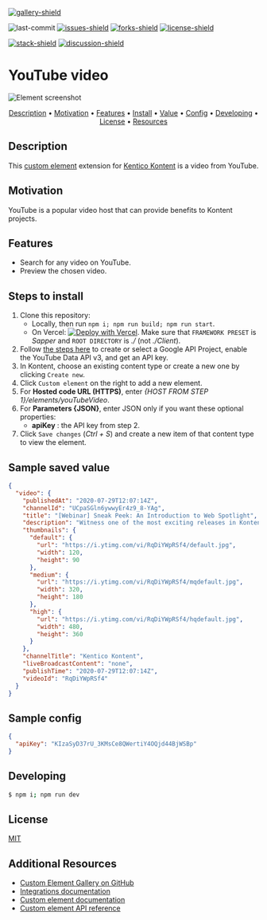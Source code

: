 [![gallery-shield]](https://kentico.github.io/kontent-custom-element-samples/gallery/)

![last-commit]
[![issues-shield]](https://github.com/yuriys-kentico/kenticokontentkonservatory/issues)
[![forks-shield]](https://github.com/yuriys-kentico/kenticokontentkonservatory/network/members)
[![license-shield]](https://github.com/yuriys-kentico/kenticokontentkonservatory/blob/main/license)

[![stack-shield]](https://stackoverflow.com/tags/kentico-kontent)
[![discussion-shield]](https://github.com/Kentico/Home/discussions)

# YouTube video

![Element screenshot](https://assets-us-01.kc-usercontent.com/10cfe925-5d5a-0029-ac35-5fa8123935a0/3e283933-b6f4-4bbe-b476-b1506746b831/YouTubeVideoCustomElement.png)

<p align="center">
  <a href="#description">Description</a> •
  <a href="#motivation">Motivation</a> •
  <a href="#features">Features</a> •
  <a href="#steps-to-install">Install</a> •
  <a href="#sample-saved-value">Value</a> •
  <a href="#sample-config">Config</a> •
  <a href="#developing">Developing</a> •
  <a href="#license">License</a> •
  <a href="#additional-resources">Resources</a>
</p>

## Description

This [custom element](https://docs.kontent.ai/tutorials/develop-apps/integrate/integrating-your-own-content-editing-features) extension for [Kentico Kontent](https://kontent.ai) is a video from YouTube.

## Motivation

YouTube is a popular video host that can provide benefits to Kontent projects.

## Features

- Search for any video on YouTube.
- Preview the chosen video.

## Steps to install

1. Clone this repository:
   - Locally, then run `npm i; npm run build; npm run start`.
   - On Vercel: [![Deploy with Vercel](https://vercel.com/button)](https://vercel.com/new/git/external?repository-url=https%3A%2F%2Fgithub.com%2Fyuriys-kentico%2FKenticoKontentKonservatory%2F). Make sure that `FRAMEWORK PRESET` is _Sapper_ and `ROOT DIRECTORY` is _./_ (not _./Client_).
1. Follow [the steps here](https://developers.google.com/youtube/v3/quickstart/js#step_1_set_up_your_project_and_credentials) to create or select a Google API Project, enable the YouTube Data API v3, and get an API key.
1. In Kontent, choose an existing content type or create a new one by clicking `Create new`.
1. Click `Custom element` on the right to add a new element.
1. For **Hosted code URL (HTTPS)**, enter _{HOST FROM STEP 1}/elements/youTubeVideo_.
1. For **Parameters {JSON}**, enter JSON only if you want these optional properties:
   - **apiKey** : the API key from step 2.
1. Click `Save changes` (_Ctrl + S_) and create a new item of that content type to view the element.

## Sample saved value

```json
{
  "video": {
    "publishedAt": "2020-07-29T12:07:14Z",
    "channelId": "UCpaSGln6ywwyEr4z9_8-YAg",
    "title": "[Webinar] Sneak Peek: An Introduction to Web Spotlight",
    "description": "Witness one of the most exciting releases in Kontentʼs history—Web Spotlight! This new add-on offers the intuitive website management capabilities of a ...",
    "thumbnails": {
      "default": {
        "url": "https://i.ytimg.com/vi/RqDiYWpRSf4/default.jpg",
        "width": 120,
        "height": 90
      },
      "medium": {
        "url": "https://i.ytimg.com/vi/RqDiYWpRSf4/mqdefault.jpg",
        "width": 320,
        "height": 180
      },
      "high": {
        "url": "https://i.ytimg.com/vi/RqDiYWpRSf4/hqdefault.jpg",
        "width": 480,
        "height": 360
      }
    },
    "channelTitle": "Kentico Kontent",
    "liveBroadcastContent": "none",
    "publishTime": "2020-07-29T12:07:14Z",
    "videoId": "RqDiYWpRSf4"
  }
}
```

## Sample config

```json
{
  "apiKey": "KIzaSyD37rU_3KMsCe8QWertiY4OQjd44BjWSBp"
}
```

## Developing

```bash
$ npm i; npm run dev
```

## License

[MIT](https://tldrlegal.com/license/mit-license)

## Additional Resources

- [Custom Element Gallery on GitHub](https://kentico.github.io/kontent-custom-element-samples/gallery/)
- [Integrations documentation](https://docs.kontent.ai/tutorials/develop-apps/integrate/integrations-overview)
- [Custom element documentation](https://docs.kontent.ai/tutorials/develop-apps/integrate/content-editing-extensions)
- [Custom element API reference](https://docs.kontent.ai/reference/custom-elements-js-api)

[gallery-shield]: https://img.shields.io/static/v1?label=&message=extension%20gallery&color=51bce0&style=for-the-badge
[last-commit]: https://img.shields.io/github/last-commit/yuriys-kentico/KenticoKontentKonservatory?style=for-the-badge
[issues-shield]: https://img.shields.io/github/issues/yuriys-kentico/KenticoKontentKonservatory.svg?style=for-the-badge
[forks-shield]: https://img.shields.io/github/forks/yuriys-kentico/KenticoKontentKonservatory.svg?style=for-the-badge
[license-shield]: https://img.shields.io/github/license/yuriys-kentico/KenticoKontentKonservatory.svg?style=for-the-badge
[stack-shield]: https://img.shields.io/badge/Stack%20Overflow-ASK%20NOW-FE7A16.svg?logo=stackoverflow&logoColor=white&style=for-the-badge
[discussion-shield]: https://img.shields.io/badge/GitHub-Discussions-FE7A16.svg?logo=github&style=for-the-badge

